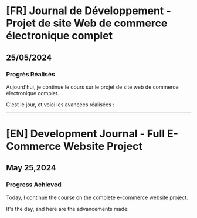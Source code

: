 # [FR] Journal de Développement - Projet de site Web de commerce électronique complet

## 25/05/2024

### Progrès Réalisés

Aujourd'hui, je continue le cours sur le projet de site web de commerce électronique complet.

C'est le jour, et voici les avancées réalisées :

---

# [EN] Development Journal - Full E-Commerce Website Project

## May 25,2024

### Progress Achieved

Today, I continue the course on the complete e-commerce website project.

It's the day, and here are the advancements made:
